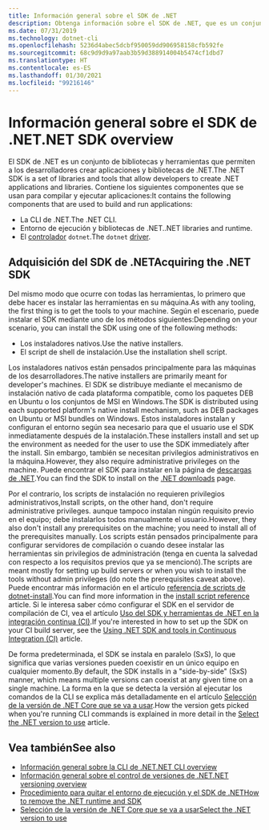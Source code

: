 ```yaml
---
title: Información general sobre el SDK de .NET
description: Obtenga información sobre el SDK de .NET, que es un conjunto de bibliotecas y herramientas utilizadas para crear proyectos de .NET.
ms.date: 07/31/2019
ms.technology: dotnet-cli
ms.openlocfilehash: 5236d4abec5dcbf950059dd906958158cfb592fe
ms.sourcegitcommit: 68c9d9d9a97aab3b59d388914004b5474cf1dbd7
ms.translationtype: HT
ms.contentlocale: es-ES
ms.lasthandoff: 01/30/2021
ms.locfileid: "99216146"
---
```

# <a name="net-sdk-overview"></a><span data-ttu-id="65b49-103">Información general sobre el SDK de .NET</span><span class="sxs-lookup"><span data-stu-id="65b49-103">.NET SDK overview</span></span>

<span data-ttu-id="65b49-104">El SDK de .NET es un conjunto de bibliotecas y herramientas que permiten a los desarrolladores crear aplicaciones y bibliotecas de .NET.</span><span class="sxs-lookup"><span data-stu-id="65b49-104">The .NET SDK is a set of libraries and tools that allow developers to create .NET applications and libraries.</span></span> <span data-ttu-id="65b49-105">Contiene los siguientes componentes que se usan para compilar y ejecutar aplicaciones:</span><span class="sxs-lookup"><span data-stu-id="65b49-105">It contains the following components that are used to build and run applications:</span></span>

- <span data-ttu-id="65b49-106">La CLI de .NET.</span><span class="sxs-lookup"><span data-stu-id="65b49-106">The .NET CLI.</span></span>
- <span data-ttu-id="65b49-107">Entorno de ejecución y bibliotecas de .NET.</span><span class="sxs-lookup"><span data-stu-id="65b49-107">.NET libraries and runtime.</span></span>
- <span data-ttu-id="65b49-108">El [controlador](tools/index.md#driver) `dotnet`.</span><span class="sxs-lookup"><span data-stu-id="65b49-108">The `dotnet` [driver](tools/index.md#driver).</span></span>

## <a name="acquiring-the-net-sdk"></a><span data-ttu-id="65b49-109">Adquisición del SDK de .NET</span><span class="sxs-lookup"><span data-stu-id="65b49-109">Acquiring the .NET SDK</span></span>

<span data-ttu-id="65b49-110">Del mismo modo que ocurre con todas las herramientas, lo primero que debe hacer es instalar las herramientas en su máquina.</span><span class="sxs-lookup"><span data-stu-id="65b49-110">As with any tooling, the first thing is to get the tools to your machine.</span></span> <span data-ttu-id="65b49-111">Según el escenario, puede instalar el SDK mediante uno de los métodos siguientes:</span><span class="sxs-lookup"><span data-stu-id="65b49-111">Depending on your scenario, you can install the SDK using one of the following methods:</span></span>

- <span data-ttu-id="65b49-112">Los instaladores nativos.</span><span class="sxs-lookup"><span data-stu-id="65b49-112">Use the native installers.</span></span>
- <span data-ttu-id="65b49-113">El script de shell de instalación.</span><span class="sxs-lookup"><span data-stu-id="65b49-113">Use the installation shell script.</span></span>

<span data-ttu-id="65b49-114">Los instaladores nativos están pensados principalmente para las máquinas de los desarrolladores.</span><span class="sxs-lookup"><span data-stu-id="65b49-114">The native installers are primarily meant for developer's machines.</span></span> <span data-ttu-id="65b49-115">El SDK se distribuye mediante el mecanismo de instalación nativo de cada plataforma compatible, como los paquetes DEB en Ubuntu o los conjuntos de MSI en Windows.</span><span class="sxs-lookup"><span data-stu-id="65b49-115">The SDK is distributed using each supported platform's native install mechanism, such as DEB packages on Ubuntu or MSI bundles on Windows.</span></span> <span data-ttu-id="65b49-116">Estos instaladores instalan y configuran el entorno según sea necesario para que el usuario use el SDK inmediatamente después de la instalación.</span><span class="sxs-lookup"><span data-stu-id="65b49-116">These installers install and set up the environment as needed for the user to use the SDK immediately after the install.</span></span> <span data-ttu-id="65b49-117">Sin embargo, también se necesitan privilegios administrativos en la máquina.</span><span class="sxs-lookup"><span data-stu-id="65b49-117">However, they also require administrative privileges on the machine.</span></span> <span data-ttu-id="65b49-118">Puede encontrar el SDK para instalar en la página de [descargas de .NET](https://dotnet.microsoft.com/download).</span><span class="sxs-lookup"><span data-stu-id="65b49-118">You can find the SDK to install on the [.NET downloads](https://dotnet.microsoft.com/download) page.</span></span>

<span data-ttu-id="65b49-119">Por el contrario, los scripts de instalación no requieren privilegios administrativos,</span><span class="sxs-lookup"><span data-stu-id="65b49-119">Install scripts, on the other hand, don't require administrative privileges.</span></span> <span data-ttu-id="65b49-120">aunque tampoco instalan ningún requisito previo en el equipo; debe instalarlos todos manualmente el usuario.</span><span class="sxs-lookup"><span data-stu-id="65b49-120">However, they also don't install any prerequisites on the machine; you need to install all of the prerequisites manually.</span></span> <span data-ttu-id="65b49-121">Los scripts están pensados principalmente para configurar servidores de compilación o cuando desee instalar las herramientas sin privilegios de administración (tenga en cuenta la salvedad con respecto a los requisitos previos que ya se mencionó).</span><span class="sxs-lookup"><span data-stu-id="65b49-121">The scripts are meant mostly for setting up build servers or when you wish to install the tools without admin privileges (do note the prerequisites caveat above).</span></span> <span data-ttu-id="65b49-122">Puede encontrar más información en el artículo [referencia de scripts de dotnet-install](tools/dotnet-install-script.md).</span><span class="sxs-lookup"><span data-stu-id="65b49-122">You can find more information in the [install script reference](tools/dotnet-install-script.md) article.</span></span> <span data-ttu-id="65b49-123">Si le interesa saber cómo configurar el SDK en el servidor de compilación de CI, vea el artículo [Uso del SDK y herramientas de .NET en la integración continua (CI)](tools/using-ci-with-cli.md).</span><span class="sxs-lookup"><span data-stu-id="65b49-123">If you're interested in how to set up the SDK on your CI build server, see the [Using .NET SDK and tools in Continuous Integration (CI)](tools/using-ci-with-cli.md) article.</span></span>

<span data-ttu-id="65b49-124">De forma predeterminada, el SDK se instala en paralelo (SxS), lo que significa que varias versiones pueden coexistir en un único equipo en cualquier momento.</span><span class="sxs-lookup"><span data-stu-id="65b49-124">By default, the SDK installs in a "side-by-side" (SxS) manner, which means multiple versions can coexist at any given time on a single machine.</span></span> <span data-ttu-id="65b49-125">La forma en la que se detecta la versión al ejecutar los comandos de la CLI se explica más detalladamente en el artículo [Selección de la versión de .NET Core que se va a usar](versions/selection.md).</span><span class="sxs-lookup"><span data-stu-id="65b49-125">How the version gets picked when you're running CLI commands is explained in more detail in the [Select the .NET version to use](versions/selection.md) article.</span></span>

## <a name="see-also"></a><span data-ttu-id="65b49-126">Vea también</span><span class="sxs-lookup"><span data-stu-id="65b49-126">See also</span></span>

- [<span data-ttu-id="65b49-127">Información general sobre la CLI de .NET</span><span class="sxs-lookup"><span data-stu-id="65b49-127">.NET CLI overview</span></span>](tools/index.md)
- [<span data-ttu-id="65b49-128">Información general sobre el control de versiones de .NET</span><span class="sxs-lookup"><span data-stu-id="65b49-128">.NET versioning overview</span></span>](versions/index.md)
- [<span data-ttu-id="65b49-129">Procedimiento para quitar el entorno de ejecución y el SDK de .NET</span><span class="sxs-lookup"><span data-stu-id="65b49-129">How to remove the .NET runtime and SDK</span></span>](install/remove-runtime-sdk-versions.md)
- [<span data-ttu-id="65b49-130">Selección de la versión de .NET Core que se va a usar</span><span class="sxs-lookup"><span data-stu-id="65b49-130">Select the .NET version to use</span></span>](versions/selection.md)
